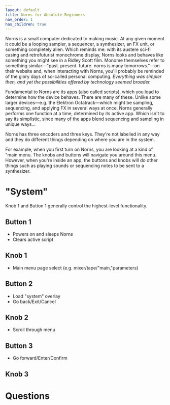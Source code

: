 ```yaml
---
layout: default
title: Norns for Absolute Beginners
nav_order: 1
has_children: true
---
```


Norns is a small computer dedicated to making music. At any given moment it could be a looping sampler, a sequencer, a synthesizer, an FX unit, or something completely alien. Which reminds me: with its austere sci-fi casing and retrofuturist monochrome display, Norns looks and behaves like something you might see in a Ridley Scott film. Monome themselves refer to something similar—"past. present. future. norns is many tomorrows."—on their website and, when interacting with Norns, you'll probably be reminded of the glory days of so-called personal computing. _Everything was simpler then, and yet the possibilities offered by technology seemed broader._

Fundamental to Norns are its apps (also called scripts), which you load to determine how the device behaves. There are many of these. Unlike some larger devices—e.g. the Elektron Octatrack—which might be sampling, sequencing, and applying FX in several ways at once, Norns generally performs one function at a time, determined by its active app. Which isn't to say its simplistic, since many of the apps blend sequencing and sampling in unique ways...

Norns has three encoders and three keys. They're not labelled in any way and they do different things depending on where you are in the system.

For example, when you first turn on Norns, you are looking at a kind of "main menu. The knobs and buttons will navigate you around this menu. However, when you're inside an app, the buttons and knobs will do other things such as playing sounds or sequencing notes to be sent to a synthesizer.

# "System"

Knob 1 and Button 1 generally control the highest-level functionality.

## Button 1

- Powers on and sleeps Norns
- Clears active script

## Knob 1

- Main menu page select (e.g. mixer/tape/"main,"parameters)

## Button 2

- Load "system" overlay
- Go back/Exit/Cancel

## Knob 2

- Scroll through menu

## Button 3

- Go forward/Enter/Confirm

## Knob 3

# Questions
